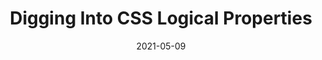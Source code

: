 ---
title: "Digging Into CSS Logical Properties"
link: https://ishadeed.com/article/css-logical-properties/
description: The support for CSS logical properties is getting better by time. However, I still struggle to memorize them each time I want to use them in a project. What does start mean? And what does end mean? It’s a bit tricky to grasp all the details without trial and error.
content-type: reading
tags: [web dev, reading]
date: 2021-05-09
---